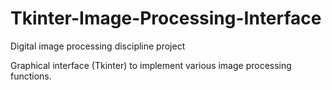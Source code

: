 # Tkinter-Image-Processing-Interface

Digital image processing discipline project

Graphical interface (Tkinter) to implement various image processing functions.
